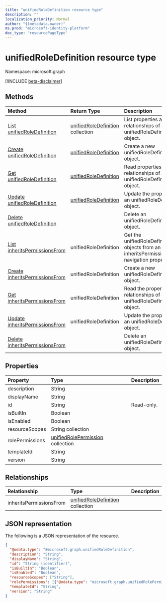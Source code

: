 ```yaml
---
title: "unifiedRoleDefinition resource type"
description: ""
localization_priority: Normal
author: "$(metadata.owner)"
ms.prod: "microsoft-identity-platform"
doc_type: "resourcePageType"
---
```


# unifiedRoleDefinition resource type

Namespace: microsoft.graph

[!INCLUDE [beta-disclaimer](../../includes/beta-disclaimer.md)]

## Methods

| Method                                                                                           | Return Type                                                  | Description                                                                                |
| :----------------------------------------------------------------------------------------------- | :----------------------------------------------------------- | :----------------------------------------------------------------------------------------- |
| [List unifiedRoleDefinition](../api/unifiedroledefinition-list.md)                               | [unifiedRoleDefinition](unifiedRoleDefinition.md) collection | List properties and relationships of an unifiedRoleDefinition object.                      |
| [Create unifiedRoleDefinition](../api/unifiedroledefinition-create.md)                           | [unifiedRoleDefinition](unifiedRoleDefinition.md)            | Create a new unifiedRoleDefinition object.                                                 |
| [Get unifiedRoleDefinition](../api/unifiedroledefinition-get.md)                                 | [unifiedRoleDefinition](unifiedRoleDefinition.md)            | Read properties and relationships of an unifiedRoleDefinition object.                      |
| [Update unifiedRoleDefinition](../api/unifiedroledefinition-update.md)                           | [unifiedRoleDefinition](unifiedRoleDefinition.md)            | Update the properties of an unifiedRoleDefinition object.                                  |
| [Delete unifiedRoleDefinition](../api/unifiedroledefinition-delete.md)                           |                                                              | Delete an unifiedRoleDefinition object.                                                    |
| [List inheritsPermissionsFrom](../api/unifiedroledefinition-list-inheritspermissionsfrom.md)     | unifiedRoleDefinition                                        | Get the unifiedRoleDefinition objects from an inheritsPermissionsFrom navigation property. |
| [Create inheritsPermissionsFrom](../api/unifiedroledefinition-post-inheritspermissionsfrom.md)   | unifiedRoleDefinition                                        | Create a new unifiedRoleDefinition object.                                                 |
| [Get inheritsPermissionsFrom](../api/unifiedroledefinition-get-inheritspermissionsfrom.md)       | unifiedRoleDefinition                                        | Read the properties and relationships of an unifiedRoleDefinition object.                  |
| [Update inheritsPermissionsFrom](../api/unifiedroledefinition-update-inheritspermissionsfrom.md) | unifiedRoleDefinition                                        | Update the properties of an unifiedRoleDefinition object.                                  |
| [Delete inheritsPermissionsFrom](../api/unifiedroledefinition-delete-inheritspermissionsfrom.md) |                                                              | Delete an unifiedRoleDefinition object.                                                    |

## Properties

| Property        | Type                                                                      | Description |
| :-------------- | :------------------------------------------------------------------------ | :---------- |
| description     | String                                                                    |             |
| displayName     | String                                                                    |             |
| id              | String                                                                    | Read-only.  |
| isBuiltIn       | Boolean                                                                   |             |
| isEnabled       | Boolean                                                                   |             |
| resourceScopes  | String collection                                                         |             |
| rolePermissions | [unifiedRolePermission](../resources/unifiedrolepermission.md) collection |             |
| templateId      | String                                                                    |             |
| version         | String                                                                    |             |

## Relationships

| Relationship            | Type                                                                      | Description |
| :---------------------- | :------------------------------------------------------------------------ | :---------- |
| inheritsPermissionsFrom | [unifiedRoleDefinition](../resources/unifiedroledefinition.md) collection |             |

## JSON representation

The following is a JSON representation of the resource.

<!-- {
  "blockType": "resource",
  "keyProperty": "id",
  "@odata.type": "microsoft.graph.unifiedRoleDefinition",
  "baseType": "microsoft.graph.entity",
  "openType": False
}
-->

```json
{
  "@odata.type": "#microsoft.graph.unifiedRoleDefinition",
  "description": "String",
  "displayName": "String",
  "id": "String (identifier)",
  "isBuiltIn": "Boolean",
  "isEnabled": "Boolean",
  "resourceScopes": ["String"],
  "rolePermissions": [{"@odata.type": "microsoft.graph.unifiedRolePermission"}],
  "templateId": "String",
  "version": "String"
}
```
